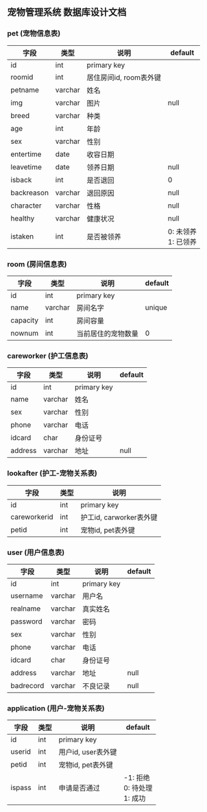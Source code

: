 ## 宠物管理系统 数据库设计文档

### pet (宠物信息表)

|字段 	| 类型	| 说明	| default
| ----- |-----	| ----- | ----- |
|id		| int	| primary key	|
roomid	| int	| 居住房间id, room表外键
petname	| varchar | 姓名
img 	| varchar | 图片	| null
breed	| varchar | 种类
age		| int	  | 年龄
sex		| varchar | 性别
entertime| date	  | 收容日期
leavetime| date	  | 领养日期	| null
isback	| int	  | 是否退回 	| 0
backreason | varchar | 退回原因 | null
character  | varchar | 性格		| null
healthy	   | varchar | 健康状况 | null
istaken	   | int	 | 是否被领养 |0: 未领养<br> 1: 已领养

### room (房间信息表)

|字段 	| 类型	| 说明	| default
| ----- |-----	| -----| ----- |
|id		| int	| primary key
| name  | varchar| 房间名字 | unique
| capacity| int | 房间容量
| nownum | int  | 当前居住的宠物数量 | 0

### careworker (护工信息表)

|字段 	| 类型	| 说明	| default
| ----- |-----	| ----- | ----- |
id		| int	| primary key
name	| varchar| 姓名
sex		| varchar| 性别
phone	| varchar| 电话
idcard  | char	 | 身份证号
address | varchar| 地址 | null

### lookafter (护工-宠物关系表)

|字段 	| 类型	| 说明	|
| ----- |-----	| ----- |
id		| int	| primary key
careworkerid| int | 护工id, carworker表外键
petid	| int	| 宠物id, pet表外键

### user (用户信息表)

|字段 	| 类型	| 说明	| default
| ----- |-----	| ----- | ----- |
id		| int	| primary key
username| varchar| 用户名
realname| varchar| 真实姓名
password| varchar| 密码
sex		| varchar| 性别
phone	| varchar| 电话
idcard  | char	 | 身份证号
address | varchar| 地址 | null
badrecord| varchar| 不良记录| null

### application (用户-宠物关系表)

|字段 	| 类型	| 说明	| default
| ----- |-----	| ----- | ---- |
id		| int	| primary key
userid  | int 	| 用户id, user表外键
petid	| int	| 宠物id, pet表外键
ispass  | int   | 申请是否通过 | -1: 拒绝<br>0: 待处理<br>1: 成功